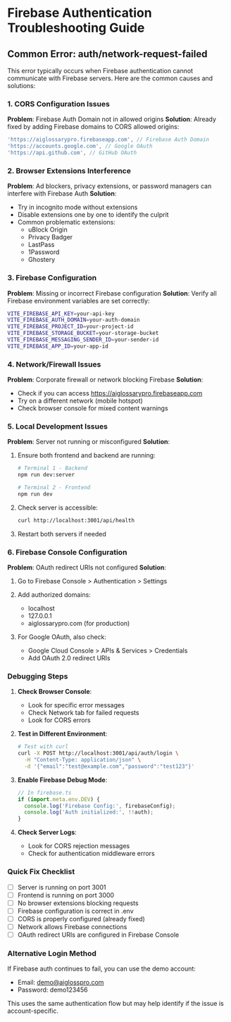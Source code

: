 # Firebase Authentication Troubleshooting Guide

## Common Error: auth/network-request-failed

This error typically occurs when Firebase authentication cannot communicate with Firebase servers. Here are the common causes and solutions:

### 1. CORS Configuration Issues

**Problem**: Firebase Auth Domain not in allowed origins
**Solution**: Already fixed by adding Firebase domains to CORS allowed origins:
```typescript
'https://aiglossarypro.firebaseapp.com', // Firebase Auth Domain
'https://accounts.google.com', // Google OAuth
'https://api.github.com', // GitHub OAuth
```

### 2. Browser Extensions Interference

**Problem**: Ad blockers, privacy extensions, or password managers can interfere with Firebase Auth
**Solution**: 
- Try in incognito mode without extensions
- Disable extensions one by one to identify the culprit
- Common problematic extensions:
  - uBlock Origin
  - Privacy Badger
  - LastPass
  - 1Password
  - Ghostery

### 3. Firebase Configuration

**Problem**: Missing or incorrect Firebase configuration
**Solution**: Verify all Firebase environment variables are set correctly:
```bash
VITE_FIREBASE_API_KEY=your-api-key
VITE_FIREBASE_AUTH_DOMAIN=your-auth-domain
VITE_FIREBASE_PROJECT_ID=your-project-id
VITE_FIREBASE_STORAGE_BUCKET=your-storage-bucket
VITE_FIREBASE_MESSAGING_SENDER_ID=your-sender-id
VITE_FIREBASE_APP_ID=your-app-id
```

### 4. Network/Firewall Issues

**Problem**: Corporate firewall or network blocking Firebase
**Solution**:
- Check if you can access https://aiglossarypro.firebaseapp.com
- Try on a different network (mobile hotspot)
- Check browser console for mixed content warnings

### 5. Local Development Issues

**Problem**: Server not running or misconfigured
**Solution**:
1. Ensure both frontend and backend are running:
   ```bash
   # Terminal 1 - Backend
   npm run dev:server
   
   # Terminal 2 - Frontend
   npm run dev
   ```

2. Check server is accessible:
   ```bash
   curl http://localhost:3001/api/health
   ```

3. Restart both servers if needed

### 6. Firebase Console Configuration

**Problem**: OAuth redirect URIs not configured
**Solution**:
1. Go to Firebase Console > Authentication > Settings
2. Add authorized domains:
   - localhost
   - 127.0.0.1
   - aiglossarypro.com (for production)

3. For Google OAuth, also check:
   - Google Cloud Console > APIs & Services > Credentials
   - Add OAuth 2.0 redirect URIs

### Debugging Steps

1. **Check Browser Console**:
   - Look for specific error messages
   - Check Network tab for failed requests
   - Look for CORS errors

2. **Test in Different Environment**:
   ```bash
   # Test with curl
   curl -X POST http://localhost:3001/api/auth/login \
     -H "Content-Type: application/json" \
     -d '{"email":"test@example.com","password":"test123"}'
   ```

3. **Enable Firebase Debug Mode**:
   ```javascript
   // In firebase.ts
   if (import.meta.env.DEV) {
     console.log('Firebase Config:', firebaseConfig);
     console.log('Auth initialized:', !!auth);
   }
   ```

4. **Check Server Logs**:
   - Look for CORS rejection messages
   - Check for authentication middleware errors

### Quick Fix Checklist

- [ ] Server is running on port 3001
- [ ] Frontend is running on port 3000
- [ ] No browser extensions blocking requests
- [ ] Firebase configuration is correct in .env
- [ ] CORS is properly configured (already fixed)
- [ ] Network allows Firebase connections
- [ ] OAuth redirect URIs are configured in Firebase Console

### Alternative Login Method

If Firebase auth continues to fail, you can use the demo account:
- Email: demo@aiglosspro.com
- Password: demo123456

This uses the same authentication flow but may help identify if the issue is account-specific.